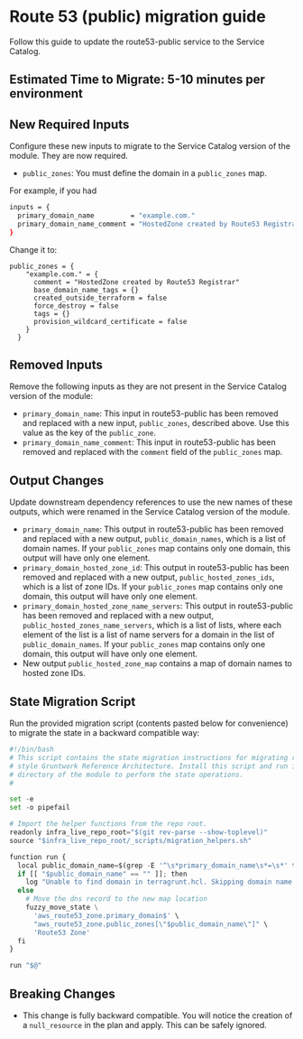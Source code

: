 # Route 53 (public) migration guide

Follow this guide to update the route53-public service to the Service Catalog.

## Estimated Time to Migrate: 5-10 minutes per environment

## New Required Inputs

Configure these new inputs to migrate to the Service Catalog version of the module. They are now required.

- `public_zones`: You must define the domain in a `public_zones` map.

For example, if you had

```bash
inputs = {
  primary_domain_name         = "example.com."
  primary_domain_name_comment = "HostedZone created by Route53 Registrar"
}
```

Change it to:

```
public_zones = {
    "example.com." = {
      comment = "HostedZone created by Route53 Registrar"
      base_domain_name_tags = {}
      created_outside_terraform = false
      force_destroy = false
      tags = {}
      provision_wildcard_certificate = false
    }
  }
```

## Removed Inputs

Remove the following inputs as they are not present in the Service Catalog version of the module:

- `primary_domain_name`: This input in route53-public has been removed and replaced with a new input, `public_zones`, described above. Use this value as the key of the `public_zone`.
- `primary_domain_name_comment`: This input in route53-public has been removed and replaced with the `comment` field of the `public_zones` map.

## Output Changes

Update downstream dependency references to use the new names of these outputs, which were renamed in the Service Catalog version of the module.

- `primary_domain_name`: This output in route53-public has been removed and replaced with a new output, `public_domain_names`, which is a list of domain names. If your `public_zones` map contains only one domain, this output will have only one element.
- `primary_domain_hosted_zone_id`: This output in route53-public has been removed and replaced with a new output, `public_hosted_zones_ids`, which is a list of zone IDs. If your `public_zones` map contains only one domain, this output will have only one element.
- `primary_domain_hosted_zone_name_servers`: This output in route53-public has been removed and replaced with a new output, `public_hosted_zones_name_servers`, which is a list of lists, where each element of the list is a list of name servers for a domain in the list of `public_domain_names`.  If your `public_zones` map contains only one domain, this output will have only one element.
- New output `public_hosted_zone_map` contains a map of domain names to hosted zone IDs.

## State Migration Script

Run the provided migration script (contents pasted below for convenience) to migrate the state in a backward compatible way:

```python
#!/bin/bash
# This script contains the state migration instructions for migrating route53-public to the Service Catalog from the old
# style Gruntwork Reference Architecture. Install this script and run it from the terragrunt live configuration
# directory of the module to perform the state operations.
#

set -e
set -o pipefail

# Import the helper functions from the repo root.
readonly infra_live_repo_root="$(git rev-parse --show-toplevel)"
source "$infra_live_repo_root/_scripts/migration_helpers.sh"

function run {
  local public_domain_name=$(grep -E '^\s*primary_domain_name\s*=\s*' terragrunt.hcl | grep -oE '".*"' | tr -d '"')
  if [[ "$public_domain_name" == "" ]]; then
    log "Unable to find domain in terragrunt.hcl. Skipping domain name migration."
  else
    # Move the dns record to the new map location
    fuzzy_move_state \
      'aws_route53_zone.primary_domain$' \
      "aws_route53_zone.public_zones[\"$public_domain_name\"]" \
      'Route53 Zone'
  fi
}

run "$@"
```

## Breaking Changes

- This change is fully backward compatible. You will notice the creation of a `null_resource` in the plan and apply. This can be safely ignored.
